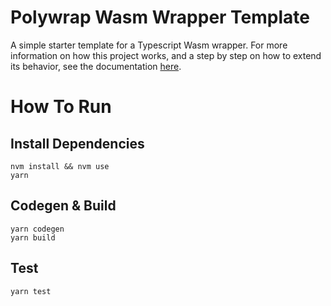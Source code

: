 # Polywrap Wasm Wrapper Template

A simple starter template for a Typescript Wasm wrapper. For more information on how this project works, and a step by step on how to extend its behavior, see the documentation [here](https://docs.polywrap.io/).

# How To Run

## Install Dependencies

`nvm install && nvm use`  
`yarn`

## Codegen & Build

`yarn codegen`  
`yarn build`

## Test

`yarn test`
